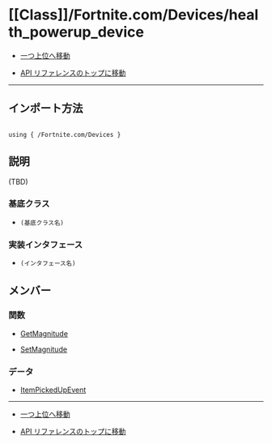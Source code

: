 # [[Class]]/Fortnite.com/Devices/health_powerup_device

- [一つ上位へ移動](../main.md)

- [API リファレンスのトップに移動](/main.md)

---

## インポート方法

```verse

using { /Fortnite.com/Devices }

```

## 説明

(TBD)

### 基底クラス

- `(基底クラス名)`

### 実装インタフェース

- `(インタフェース名)`

## メンバー

### 関数

- [GetMagnitude](./F_GetMagnitude/main.md)

- [SetMagnitude](./F_SetMagnitude/main.md)

### データ

- [ItemPickedUpEvent](./D_ItemPickedUpEvent/main.md)

---

- [一つ上位へ移動](../main.md)

- [API リファレンスのトップに移動](/main.md)
